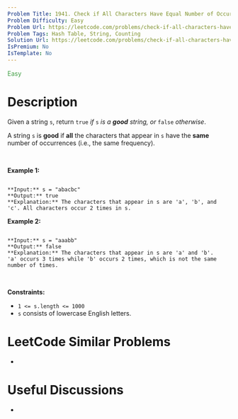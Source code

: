 ```yaml
---
Problem Title: 1941. Check if All Characters Have Equal Number of Occurrences
Problem Difficulty: Easy
Problem Url: https://leetcode.com/problems/check-if-all-characters-have-equal-number-of-occurrences/
Problem Tags: Hash Table, String, Counting
Solution Url: https://leetcode.com/problems/check-if-all-characters-have-equal-number-of-occurrences/solution/
IsPremium: No
IsTemplate: No
---
```


<span style="color: rgb(67, 160, 71);">Easy</span>

# Description

Given a string `s`, return `true` *if* `s` *is a **good** string, or* `false` *otherwise*.


A string `s` is **good** if **all** the characters that appear in `s` have the **same** number of occurrences (i.e., the same frequency).


 


**Example 1:**



```

**Input:** s = "abacbc"
**Output:** true
**Explanation:** The characters that appear in s are 'a', 'b', and 'c'. All characters occur 2 times in s.

```

**Example 2:**



```

**Input:** s = "aaabb"
**Output:** false
**Explanation:** The characters that appear in s are 'a' and 'b'.
'a' occurs 3 times while 'b' occurs 2 times, which is not the same number of times.

```

 


**Constraints:**


* `1 <= s.length <= 1000`
* `s` consists of lowercase English letters.




# LeetCode Similar Problems

- []()

# Useful Discussions

- []()
